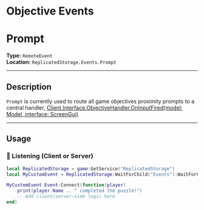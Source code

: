 # Objective Events

# Prompt

**Type:** `RemoteEvent`  
**Location:** `ReplicatedStorage.Events.Prompt`

---

## Description

`Prompt` is currently used to route all game objectives proximity prompts to a central handler, [Client.Interface.ObjectiveHandler.OnInputFired(model: Model, interface: ScreenGui)](../Client/Interface/ObjectiveHandler.md#oninputfired)

---

## Usage

### 🔁 Listening (Client or Server)

```lua
local ReplicatedStorage = game:GetService("ReplicatedStorage")
local MyCustomEvent = ReplicatedStorage:WaitForChild("Events"):WaitForChild("MyCustomEvent")

MyCustomEvent.Event:Connect(function(player)
    print(player.Name .. " completed the puzzle!")
    -- Add client/server-side logic here
end)
```
